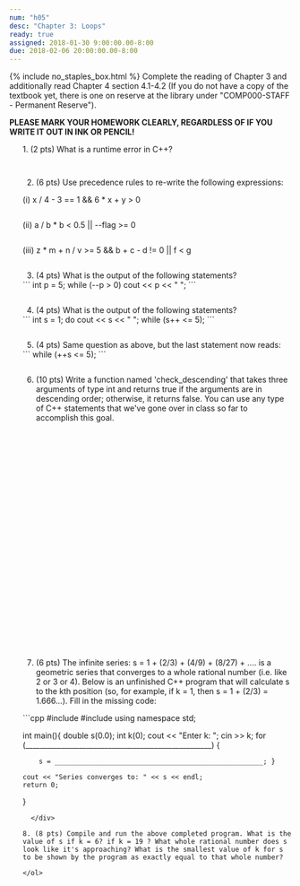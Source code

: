```yaml
---
num: "h05"
desc: "Chapter 3: Loops"
ready: true
assigned: 2018-01-30 9:00:00.00-8:00
due: 2018-02-06 20:00:00.00-8:00
---
```

{% include no_staples_box.html %}
Complete the reading of Chapter 3 and additionally read Chapter 4 section 4.1-4.2 (If you do not have a copy of the textbook yet, there is one on reserve at the library under "COMP000-STAFF - Permanent Reserve").

<b>PLEASE MARK YOUR HOMEWORK CLEARLY, REGARDLESS OF IF YOU WRITE IT OUT IN INK OR PENCIL!</b>

<ol markdown="1">
1.	(2 pts) What is a runtime error in C++?
  <div style="margin-bottom:3em"></div>

2.	(6 pts) Use precedence rules to re-write the following expressions:
  <div style="margin-bottom:1em"></div>
	(i) x / 4 - 3 == 1 && 6 * x + y > 0
  <div style="margin-bottom:2em"></div>
	(ii) a / b * b < 0.5 || --flag >= 0
  <div style="margin-bottom:2em"></div>
	(iii) z * m + n / v >= 5 && b + c - d != 0 || f < g
  <div style="margin-bottom:2em"></div>

3.	(4 pts) What is the output of the following statements?
  <div markdown="1">
```
int p = 5;
while (--p > 0)
     cout << p << " ";
```
  </div>
  <div style="margin-bottom:2em"></div>

4.	(4 pts) What is the output of the following statements?
  <div markdown="1">
```
int s = 1;
do
     cout << s << " ";
while (s++ <= 5);
```
  </div>
  <div style="margin-bottom:2em"></div>


5.	(4 pts) Same question as above, but the last statement now reads:

  <div markdown="1">
```
while (++s <= 5);
```
  </div>
  <div style="margin-bottom:2em"></div>
  <div class="pagebreak"></div>

6.	(10 pts) Write a function named 'check_descending' that takes three arguments of type int and returns true if the arguments are in descending order; otherwise, it returns false. You can use any type of C++ statements that we've gone over in class so far to accomplish this goal.
	<div style="margin-bottom:30em"></div>

7. (6 pts) The infinite series: s = 1 + (2/3) + (4/9) + (8/27) + .... is a geometric series that converges to a whole rational number (i.e. like 2 or 3 or 4). Below is an unfinished C++ program that will calculate s to the kth position (so, for example, if k = 1, then s = 1 + (2/3) = 1.666...). Fill in the missing code:
  <div style="margin-bottom:1em"></div>

  <div markdown="1">
```cpp
#include <iostream>
#include <cmath>
using namespace std;

int main(){
    double s(0.0);
    int k(0);
    cout << "Enter k: ";
    cin >> k;
    for (____________________________________________________) {

        s = ____________________________________________________; }

    cout << "Series converges to: " << s << endl;
    return 0;
}
```
  </div>

8. (8 pts) Compile and run the above completed program. What is the value of s if k = 6? if k = 19 ? What whole rational number does s look like it's approaching? What is the smallest value of k for s to be shown by the program as exactly equal to that whole number?

</ol>
